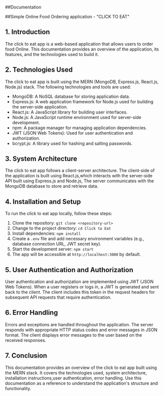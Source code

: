 ##Documentation

##Simple Online Food Ordering application - "CLICK TO EAT"


## 1. Introduction
The  click to eat app is a web-based application that allows users to order food Online.
This documentation provides an overview of the application, its features, and the technologies used to build it.

## 2. Technologies Used
The click to eat app is built using the MERN (MongoDB, Express.js, React.js, Node.js) stack. The following technologies and tools are used:

- MongoDB: A NoSQL database for storing application data.
- Express.js: A web application framework for Node.js used for building the server-side application.
- React.js: A JavaScript library for building user interfaces.
- Node.js: A JavaScript runtime environment used for server-side development.
- npm: A package manager for managing application dependencies.
- JWT (JSON Web Tokens): Used for user authentication and authorization.
- bcrypt.js: A library used for hashing and salting passwords.

## 3. System Architecture
The click to eat app follows a client-server architecture.
The client-side of the application is built using React.js,which interacts with the server-side API built using Express.js and Node.js,
The server communicates with the MongoDB database to store and retrieve data.

## 4. Installation and Setup
To run the click to eat app locally, follow these steps:

1. Clone the repository: `git clone <repository-url>`
2. Change to the project directory: `cd Click to Eat`
3. Install dependencies: `npm install`
4. Create a `.env` file and add necessary environment variables (e.g., database connection URL, JWT secret key).
5. Start the development server: `npm start`
6. The app will be accessible at `http://localhost:3000` by default.



## 5. User Authentication and Authorization
User authentication and authorization are implemented using JWT (JSON Web Tokens).
When a user registers or logs in, a JWT is generated and sent back to the client. 
The client includes this token in the request headers for subsequent API requests that require authentication.

## 6. Error Handling
Errors and exceptions are handled throughout the application. 
The server responds with appropriate HTTP status codes and error messages in JSON format.
The client displays error messages to the user based on the received responses.

## 7. Conclusion
This documentation provides an overview of the click to eat app built using the MERN stack. 
It covers the technologies used, system architecture, installation instructions,user authentication, error handling.
Use this documentation as a reference to understand the application's structure and functionality.